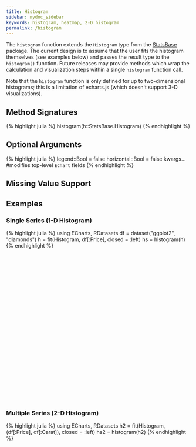 ```yaml
---
title: Histogram
sidebar: mydoc_sidebar
keywords: histogram, heatmap, 2-D histogram
permalink: /histogram
---
```

The `histogram` function extends the `Histogram` type from the [StatsBase](http://statsbasejl.readthedocs.io/en/latest/) package. The current design is to assume that the user fits the histogram themselves (see examples below) and passes the result type to the `histogram()` function. Future releases may provide methods which wrap the calculation and visualization steps within a single `histogram` function call.

Note that the `histogram` function is only defined for up to two-dimensional histograms; this is a limitation of echarts.js (which doesn't support 3-D visualizations).

## Method Signatures
{% highlight julia %}
histogram(h::StatsBase.Histogram)
{% endhighlight %}

## Optional Arguments
{% highlight julia %}
legend::Bool = false
horizontal::Bool = false
kwargs... #modifies top-level `EChart` fields
{% endhighlight %}

## Missing Value Support

## Examples

### Single Series (1-D Histogram)
{% highlight julia %}
using ECharts, RDatasets
df = dataset("ggplot2", "diamonds")
h = fit(Histogram, df[:Price], closed = :left)
hs = histogram(h)
{% endhighlight %}

<div id="hist1d" style="height:400px;width:800px;"></div>
<script type="text/javascript">

    // Initialize after dom ready
    var myChart = echarts.init(document.getElementById("hist1d"), JSON.parse(roma()));

    // Load data into the ECharts instance
    myChart.setOption(
{"theme":{"geo":{"label":{"normal":{"textStyle":{"color":"#000000"}},"emphasis":{"textStyle":{"color":"rgb(100,0,0)"}}},"itemStyle":{"normal":{"borderColor":"#444444","borderWidth":0.5,"areaColor":"#eeeeee"},"emphasis":{"borderColor":"#444444","borderWidth":1,"areaColor":"rgba(255,215,0,0.8)"}}},"parallel":{"itemStyle":{"normal":{"borderWidth":0,"borderColor":"#ccc"},"emphasis":{"borderWidth":0,"borderColor":"#ccc"}}},"markPoint":{"label":{"normal":{"textStyle":{"color":"#eeeeee"}},"emphasis":{"textStyle":{"color":"#eeeeee"}}}},"visualMap":{"color":["#e01f54","#e7dbc3"]},"funnel":{"itemStyle":{"normal":{"borderWidth":0,"borderColor":"#ccc"},"emphasis":{"borderWidth":0,"borderColor":"#ccc"}}},"bar":{"itemStyle":{"normal":{"barBorderColor":"#ccc","barBorderWidth":0},"emphasis":{"barBorderColor":"#ccc","barBorderWidth":0}}},"map":{"label":{"normal":{"textStyle":{"color":"#000000"}},"emphasis":{"textStyle":{"color":"rgb(100,0,0)"}}},"itemStyle":{"normal":{"borderColor":"#444444","borderWidth":0.5,"areaColor":"#eeeeee"},"emphasis":{"borderColor":"#444444","borderWidth":1,"areaColor":"rgba(255,215,0,0.8)"}}},"scatter":{"itemStyle":{"normal":{"borderWidth":0,"borderColor":"#ccc"},"emphasis":{"borderWidth":0,"borderColor":"#ccc"}}},"pie":{"itemStyle":{"normal":{"borderWidth":0,"borderColor":"#ccc"},"emphasis":{"borderWidth":0,"borderColor":"#ccc"}}},"graph":{"label":{"normal":{"textStyle":{"color":"#eeeeee"}}},"symbolSize":4,"itemStyle":{"normal":{"borderWidth":0,"borderColor":"#ccc"}},"smooth":false,"symbol":"emptyCircle","color":["#e01f54","#001852","#f5e8c8","#b8d2c7","#c6b38e","#a4d8c2","#f3d999","#d3758f","#dcc392","#2e4783","#82b6e9","#ff6347","#a092f1","#0a915d","#eaf889","#6699FF","#ff6666","#3cb371","#d5b158","#38b6b6"],"lineStyle":{"normal":{"color":"#aaaaaa","width":1}}},"backgroundColor":"rgba(0,0,0,0)","line":{"symbolSize":4,"itemStyle":{"normal":{"borderWidth":1}},"smooth":false,"symbol":"emptyCircle","lineStyle":{"normal":{"width":2}}},"candlestick":{"itemStyle":{"normal":{"borderColor0":"#b8d2c7","color":"#e01f54","borderColor":"#f5e8c8","borderWidth":1,"color0":"#001852"}}},"sankey":{"itemStyle":{"normal":{"borderWidth":0,"borderColor":"#ccc"},"emphasis":{"borderWidth":0,"borderColor":"#ccc"}}},"valueAxis":{"axisLine":{"show":true,"lineStyle":{"color":"#333"}},"axisLabel":{"textStyle":{"color":"#333"},"show":true},"splitLine":{"show":true,"lineStyle":{"color":["#ccc"]}},"splitArea":{"areaStyle":{"color":["rgba(250,250,250,0.3)","rgba(200,200,200,0.3)"]},"show":false},"axisTick":{"show":true,"lineStyle":{"color":"#333"}}},"toolbox":{"iconStyle":{"normal":{"borderColor":"#999999"},"emphasis":{"borderColor":"#666666"}}},"categoryAxis":{"axisLine":{"show":true,"lineStyle":{"color":"#333"}},"axisLabel":{"textStyle":{"color":"#333"},"show":true},"splitLine":{"show":false,"lineStyle":{"color":["#ccc"]}},"splitArea":{"areaStyle":{"color":["rgba(250,250,250,0.3)","rgba(200,200,200,0.3)"]},"show":false},"axisTick":{"show":true,"lineStyle":{"color":"#333"}}},"tooltip":{"axisPointer":{"crossStyle":{"color":"#cccccc","width":1},"lineStyle":{"color":"#cccccc","width":1}}},"timeline":{"label":{"normal":{"textStyle":{"color":"#293c55"}},"emphasis":{"textStyle":{"color":"#293c55"}}},"controlStyle":{"normal":{"color":"#293c55","borderColor":"#293c55","borderWidth":0.5},"emphasis":{"color":"#293c55","borderColor":"#293c55","borderWidth":0.5}},"checkpointStyle":{"color":"#e43c59","borderColor":"rgba(194,53,49,0.5)"},"itemStyle":{"normal":{"color":"#293c55","borderWidth":1},"emphasis":{"color":"#a9334c"}},"lineStyle":{"color":"#293c55","width":1}},"radar":{"symbolSize":4,"itemStyle":{"normal":{"borderWidth":1}},"smooth":false,"symbol":"emptyCircle","lineStyle":{"normal":{"width":2}}},"logAxis":{"axisLine":{"show":true,"lineStyle":{"color":"#333"}},"axisLabel":{"textStyle":{"color":"#333"},"show":true},"splitLine":{"show":true,"lineStyle":{"color":["#ccc"]}},"splitArea":{"areaStyle":{"color":["rgba(250,250,250,0.3)","rgba(200,200,200,0.3)"]},"show":false},"axisTick":{"show":true,"lineStyle":{"color":"#333"}}},"textStyle":{},"gauge":{"itemStyle":{"normal":{"borderWidth":0,"borderColor":"#ccc"},"emphasis":{"borderWidth":0,"borderColor":"#ccc"}}},"boxplot":{"itemStyle":{"normal":{"borderWidth":1},"emphasis":{"borderWidth":2}}},"color":["#e01f54","#001852","#f5e8c8","#b8d2c7","#c6b38e","#a4d8c2","#f3d999","#d3758f","#dcc392","#2e4783","#82b6e9","#ff6347","#a092f1","#0a915d","#eaf889","#6699FF","#ff6666","#3cb371","#d5b158","#38b6b6"],"title":{"textStyle":{"color":"#333333"},"subtextStyle":{"color":"#aaaaaa"}},"dataZoom":{"dataBackgroundColor":"rgba(47,69,84,0.3)","textStyle":{"color":"#333333"},"handleSize":"100%","handleColor":"#a7b7cc","fillerColor":"rgba(167,183,204,0.4)","backgroundColor":"rgba(47,69,84,0)"},"timeAxis":{"axisLine":{"show":true,"lineStyle":{"color":"#333"}},"axisLabel":{"textStyle":{"color":"#333"},"show":true},"splitLine":{"show":true,"lineStyle":{"color":["#ccc"]}},"splitArea":{"areaStyle":{"color":["rgba(250,250,250,0.3)","rgba(200,200,200,0.3)"]},"show":false},"axisTick":{"show":true,"lineStyle":{"color":"#333"}}},"legend":{"textStyle":{"color":"#333333"}}},"xAxis":[{"splitNumber":5,"axisLabel":{"show":true,"interval":"auto","rotate":0,"inside":false,"formatter":"{value}","margin":8},"data":["[0.0 - 1000.0)","[1000.0 - 2000.0)","[2000.0 - 3000.0)","[3000.0 - 4000.0)","[4000.0 - 5000.0)","[5000.0 - 6000.0)","[6000.0 - 7000.0)","[7000.0 - 8000.0)","[8000.0 - 9000.0)","[9000.0 - 10000.0)","[10000.0 - 11000.0)","[11000.0 - 12000.0)","[12000.0 - 13000.0)","[13000.0 - 14000.0)","[14000.0 - 15000.0)","[15000.0 - 16000.0)","[16000.0 - 17000.0)","[17000.0 - 18000.0)","[18000.0 - 19000.0)"],"scale":false,"gridIndex":0,"minInterval":0,"zlevel":0,"triggerEvent":false,"z":0,"inverse":false,"nameLocation":"middle","nameGap":30,"silent":true,"type":"category"}],"yAxis":[{"splitNumber":5,"axisLabel":{"show":true,"interval":"auto","rotate":0,"inside":false,"formatter":"{value}","margin":8},"scale":false,"gridIndex":0,"minInterval":0,"zlevel":0,"triggerEvent":false,"z":0,"inverse":false,"nameLocation":"middle","nameGap":50,"silent":true,"type":"value"}],"toolbox":{"feature":{},"orient":"vertical","itemSize":15,"height":"auto","zlevel":0,"z":2,"itemGap":20,"right":"auto","top":"center","width":"auto","show":false,"showTitle":true},"ec_width":800,"ec_height":400,"ec_charttype":"xy plot","title":[{"left":"left","borderColor":"transparent","bottom":"auto","padding":5,"zlevel":0,"borderWidth":1,"target":"blank","z":2,"itemGap":5,"shadowOffsetY":0,"shadowOffsetX":0,"right":"auto","top":"auto","subtarget":"blank","show":true}],"grid":[{"height":"auto","show":false,"width":"auto","backgroundColor":"transparent"}],"series":[{"name":"Series 1","yAxisIndex":0,"barCategoryGap":"1%","xAxisIndex":0,"smooth":false,"data":[14499,9704,6131,4226,4653,3174,2278,1669,1307,1076,935,824,702,603,503,514,424,406,312],"type":"bar"}]}
        );
</script>

### Multiple Series (2-D Histogram)
{% highlight julia %}
using ECharts, RDatasets
h2 = fit(Histogram, (df[:Price], df[:Carat]), closed = :left)
hs2 = histogram(h2)
{% endhighlight %}

<div id="hist2d" style="height:400px;width:800px;"></div>
<script type="text/javascript">

    // Initialize after dom ready
    var myChart = echarts.init(document.getElementById("hist2d"), JSON.parse(roma()));

    // Load data into the ECharts instance
    myChart.setOption(
{"xAxis":[{"splitNumber":5,"axisLabel":{"show":true,"interval":"auto","rotate":0,"inside":false,"formatter":"{value}","margin":8},"data":["[0.0 - 1000.0)","[1000.0 - 2000.0)","[2000.0 - 3000.0)","[3000.0 - 4000.0)","[4000.0 - 5000.0)","[5000.0 - 6000.0)","[6000.0 - 7000.0)","[7000.0 - 8000.0)","[8000.0 - 9000.0)","[9000.0 - 10000.0)","[10000.0 - 11000.0)","[11000.0 - 12000.0)","[12000.0 - 13000.0)","[13000.0 - 14000.0)","[14000.0 - 15000.0)","[15000.0 - 16000.0)","[16000.0 - 17000.0)","[17000.0 - 18000.0)","[18000.0 - 19000.0)"],"scale":false,"gridIndex":0,"minInterval":0,"zlevel":0,"triggerEvent":false,"z":0,"inverse":false,"nameLocation":"middle","nameGap":30,"silent":true,"type":"category"}],"visualMap":{"max":14349,"min":0,"show":true,"top":"middle","right":"2%","calculable":true,"orient":"vertical"},"ec_charttype":"heatmap","series":[{"name":"heatmap","yAxisIndex":0,"xAxisIndex":0,"smooth":false,"data":[[0,0,14349],[0,1,150],[0,2,0],[0,3,0],[0,4,0],[0,5,0],[0,6,0],[0,7,0],[0,8,0],[0,9,0],[0,10,0],[1,0,3300],[1,1,6397],[1,2,7],[1,3,0],[1,4,0],[1,5,0],[1,6,0],[1,7,0],[1,8,0],[1,9,0],[1,10,0],[2,0,25],[2,1,5955],[2,2,150],[2,3,1],[2,4,0],[2,5,0],[2,6,0],[2,7,0],[2,8,0],[2,9,0],[2,10,0],[3,0,0],[3,1,3159],[3,2,1050],[3,3,17],[3,4,0],[3,5,0],[3,6,0],[3,7,0],[3,8,0],[3,9,0],[3,10,0],[4,0,0],[4,1,1296],[4,2,3328],[4,3,29],[4,4,0],[4,5,0],[4,6,0],[4,7,0],[4,8,0],[4,9,0],[4,10,0],[5,0,0],[5,1,195],[5,2,2901],[5,3,68],[5,4,10],[5,5,0],[5,6,0],[5,7,0],[5,8,0],[5,9,0],[5,10,0],[6,0,0],[6,1,36],[6,2,2034],[6,3,178],[6,4,28],[6,5,1],[6,6,1],[6,7,0],[6,8,0],[6,9,0],[6,10,0],[7,0,0],[7,1,13],[7,2,1239],[7,3,399],[7,4,17],[7,5,1],[7,6,0],[7,7,0],[7,8,0],[7,9,0],[7,10,0],[8,0,0],[8,1,3],[8,2,772],[8,3,511],[8,4,15],[8,5,4],[8,6,2],[8,7,0],[8,8,0],[8,9,0],[8,10,0],[9,0,0],[9,1,2],[9,2,510],[9,3,528],[9,4,33],[9,5,1],[9,6,2],[9,7,0],[9,8,0],[9,9,0],[9,10,0],[10,0,0],[10,1,0],[10,2,362],[10,3,512],[10,4,53],[10,5,4],[10,6,4],[10,7,0],[10,8,0],[10,9,0],[10,10,0],[11,0,0],[11,1,0],[11,2,218],[11,3,483],[11,4,120],[11,5,1],[11,6,1],[11,7,1],[11,8,0],[11,9,0],[11,10,0],[12,0,0],[12,1,0],[12,2,104],[12,3,374],[12,4,217],[12,5,4],[12,6,2],[12,7,1],[12,8,0],[12,9,0],[12,10,0],[13,0,0],[13,1,0],[13,2,54],[13,3,303],[13,4,240],[13,5,5],[13,6,1],[13,7,0],[13,8,0],[13,9,0],[13,10,0],[14,0,0],[14,1,0],[14,2,31],[14,3,244],[14,4,212],[14,5,14],[14,6,2],[14,7,0],[14,8,0],[14,9,0],[14,10,0],[15,0,0],[15,1,0],[15,2,32],[15,3,176],[15,4,290],[15,5,11],[15,6,2],[15,7,0],[15,8,3],[15,9,0],[15,10,0],[16,0,0],[16,1,0],[16,2,11],[16,3,113],[16,4,280],[16,5,15],[16,6,4],[16,7,1],[16,8,0],[16,9,0],[16,10,0],[17,0,0],[17,1,0],[17,2,13],[17,3,98],[17,4,270],[17,5,24],[17,6,0],[17,7,0],[17,8,1],[17,9,0],[17,10,0],[18,0,0],[18,1,0],[18,2,9],[18,3,47],[18,4,226],[18,5,18],[18,6,9],[18,7,1],[18,8,0],[18,9,1],[18,10,1]],"type":"heatmap"}],"theme":{"geo":{"label":{"normal":{"textStyle":{"color":"#000000"}},"emphasis":{"textStyle":{"color":"rgb(100,0,0)"}}},"itemStyle":{"normal":{"borderColor":"#444444","borderWidth":0.5,"areaColor":"#eeeeee"},"emphasis":{"borderColor":"#444444","borderWidth":1,"areaColor":"rgba(255,215,0,0.8)"}}},"parallel":{"itemStyle":{"normal":{"borderWidth":0,"borderColor":"#ccc"},"emphasis":{"borderWidth":0,"borderColor":"#ccc"}}},"markPoint":{"label":{"normal":{"textStyle":{"color":"#eeeeee"}},"emphasis":{"textStyle":{"color":"#eeeeee"}}}},"visualMap":{"color":["#e01f54","#e7dbc3"]},"funnel":{"itemStyle":{"normal":{"borderWidth":0,"borderColor":"#ccc"},"emphasis":{"borderWidth":0,"borderColor":"#ccc"}}},"bar":{"itemStyle":{"normal":{"barBorderColor":"#ccc","barBorderWidth":0},"emphasis":{"barBorderColor":"#ccc","barBorderWidth":0}}},"map":{"label":{"normal":{"textStyle":{"color":"#000000"}},"emphasis":{"textStyle":{"color":"rgb(100,0,0)"}}},"itemStyle":{"normal":{"borderColor":"#444444","borderWidth":0.5,"areaColor":"#eeeeee"},"emphasis":{"borderColor":"#444444","borderWidth":1,"areaColor":"rgba(255,215,0,0.8)"}}},"scatter":{"itemStyle":{"normal":{"borderWidth":0,"borderColor":"#ccc"},"emphasis":{"borderWidth":0,"borderColor":"#ccc"}}},"pie":{"itemStyle":{"normal":{"borderWidth":0,"borderColor":"#ccc"},"emphasis":{"borderWidth":0,"borderColor":"#ccc"}}},"graph":{"label":{"normal":{"textStyle":{"color":"#eeeeee"}}},"symbolSize":4,"itemStyle":{"normal":{"borderWidth":0,"borderColor":"#ccc"}},"smooth":false,"symbol":"emptyCircle","color":["#e01f54","#001852","#f5e8c8","#b8d2c7","#c6b38e","#a4d8c2","#f3d999","#d3758f","#dcc392","#2e4783","#82b6e9","#ff6347","#a092f1","#0a915d","#eaf889","#6699FF","#ff6666","#3cb371","#d5b158","#38b6b6"],"lineStyle":{"normal":{"color":"#aaaaaa","width":1}}},"backgroundColor":"rgba(0,0,0,0)","line":{"symbolSize":4,"itemStyle":{"normal":{"borderWidth":1}},"smooth":false,"symbol":"emptyCircle","lineStyle":{"normal":{"width":2}}},"candlestick":{"itemStyle":{"normal":{"borderColor0":"#b8d2c7","color":"#e01f54","borderColor":"#f5e8c8","borderWidth":1,"color0":"#001852"}}},"sankey":{"itemStyle":{"normal":{"borderWidth":0,"borderColor":"#ccc"},"emphasis":{"borderWidth":0,"borderColor":"#ccc"}}},"valueAxis":{"axisLine":{"show":true,"lineStyle":{"color":"#333"}},"axisLabel":{"textStyle":{"color":"#333"},"show":true},"splitLine":{"show":true,"lineStyle":{"color":["#ccc"]}},"splitArea":{"areaStyle":{"color":["rgba(250,250,250,0.3)","rgba(200,200,200,0.3)"]},"show":false},"axisTick":{"show":true,"lineStyle":{"color":"#333"}}},"toolbox":{"iconStyle":{"normal":{"borderColor":"#999999"},"emphasis":{"borderColor":"#666666"}}},"categoryAxis":{"axisLine":{"show":true,"lineStyle":{"color":"#333"}},"axisLabel":{"textStyle":{"color":"#333"},"show":true},"splitLine":{"show":false,"lineStyle":{"color":["#ccc"]}},"splitArea":{"areaStyle":{"color":["rgba(250,250,250,0.3)","rgba(200,200,200,0.3)"]},"show":false},"axisTick":{"show":true,"lineStyle":{"color":"#333"}}},"tooltip":{"axisPointer":{"crossStyle":{"color":"#cccccc","width":1},"lineStyle":{"color":"#cccccc","width":1}}},"timeline":{"label":{"normal":{"textStyle":{"color":"#293c55"}},"emphasis":{"textStyle":{"color":"#293c55"}}},"controlStyle":{"normal":{"color":"#293c55","borderColor":"#293c55","borderWidth":0.5},"emphasis":{"color":"#293c55","borderColor":"#293c55","borderWidth":0.5}},"checkpointStyle":{"color":"#e43c59","borderColor":"rgba(194,53,49,0.5)"},"itemStyle":{"normal":{"color":"#293c55","borderWidth":1},"emphasis":{"color":"#a9334c"}},"lineStyle":{"color":"#293c55","width":1}},"radar":{"symbolSize":4,"itemStyle":{"normal":{"borderWidth":1}},"smooth":false,"symbol":"emptyCircle","lineStyle":{"normal":{"width":2}}},"logAxis":{"axisLine":{"show":true,"lineStyle":{"color":"#333"}},"axisLabel":{"textStyle":{"color":"#333"},"show":true},"splitLine":{"show":true,"lineStyle":{"color":["#ccc"]}},"splitArea":{"areaStyle":{"color":["rgba(250,250,250,0.3)","rgba(200,200,200,0.3)"]},"show":false},"axisTick":{"show":true,"lineStyle":{"color":"#333"}}},"textStyle":{},"gauge":{"itemStyle":{"normal":{"borderWidth":0,"borderColor":"#ccc"},"emphasis":{"borderWidth":0,"borderColor":"#ccc"}}},"boxplot":{"itemStyle":{"normal":{"borderWidth":1},"emphasis":{"borderWidth":2}}},"color":["#e01f54","#001852","#f5e8c8","#b8d2c7","#c6b38e","#a4d8c2","#f3d999","#d3758f","#dcc392","#2e4783","#82b6e9","#ff6347","#a092f1","#0a915d","#eaf889","#6699FF","#ff6666","#3cb371","#d5b158","#38b6b6"],"title":{"textStyle":{"color":"#333333"},"subtextStyle":{"color":"#aaaaaa"}},"dataZoom":{"dataBackgroundColor":"rgba(47,69,84,0.3)","textStyle":{"color":"#333333"},"handleSize":"100%","handleColor":"#a7b7cc","fillerColor":"rgba(167,183,204,0.4)","backgroundColor":"rgba(47,69,84,0)"},"timeAxis":{"axisLine":{"show":true,"lineStyle":{"color":"#333"}},"axisLabel":{"textStyle":{"color":"#333"},"show":true},"splitLine":{"show":true,"lineStyle":{"color":["#ccc"]}},"splitArea":{"areaStyle":{"color":["rgba(250,250,250,0.3)","rgba(200,200,200,0.3)"]},"show":false},"axisTick":{"show":true,"lineStyle":{"color":"#333"}}},"legend":{"textStyle":{"color":"#333333"}}},"yAxis":[{"splitNumber":5,"axisLabel":{"show":true,"interval":"auto","rotate":0,"inside":false,"formatter":"{value}","margin":8},"data":["[0.0 - 0.5)","[0.5 - 1.0)","[1.0 - 1.5)","[1.5 - 2.0)","[2.0 - 2.5)","[2.5 - 3.0)","[3.0 - 3.5)","[3.5 - 4.0)","[4.0 - 4.5)","[4.5 - 5.0)","[5.0 - 5.5)"],"scale":false,"gridIndex":0,"minInterval":0,"zlevel":0,"triggerEvent":false,"z":0,"inverse":false,"nameLocation":"middle","nameGap":30,"silent":true,"type":"category"}],"toolbox":{"feature":{},"orient":"vertical","itemSize":15,"height":"auto","zlevel":0,"z":2,"itemGap":20,"right":"auto","top":"center","width":"auto","show":false,"showTitle":true},"ec_width":800,"ec_height":400,"grid":[{"height":"auto","show":false,"width":"auto","backgroundColor":"transparent"}],"title":[{"left":"left","borderColor":"transparent","bottom":"auto","padding":5,"zlevel":0,"borderWidth":1,"target":"blank","z":2,"itemGap":5,"shadowOffsetY":0,"shadowOffsetX":0,"right":"auto","top":"auto","subtarget":"blank","show":true}]}
        );
</script>
